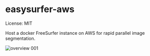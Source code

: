 # easysurfer-aws

License: MIT

Host a docker FreeSurfer instance on AWS for rapid parallel image segmentation.

![overview 001](https://github.com/user-attachments/assets/2b25da67-c879-4a1c-9702-8b80b126ceb1)
